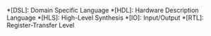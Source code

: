 *[DSL]: Domain Specific Language
*[HDL]: Hardware Description Language
*[HLS]: High-Level Synthesis
*[IO]: Input/Output
*[RTL]: Register-Transfer Level
